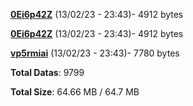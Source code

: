 [**0Ei6p42Z**](/data/0Ei6p42Z.txt) (13/02/23 - 23:43)- 4912 bytes

[**0Ei6p42Z**](/data/0Ei6p42Z.txt) (13/02/23 - 23:43)- 4912 bytes

[**vp5rmiai**](/data/vp5rmiai.txt) (13/02/23 - 23:43)- 7780 bytes

**Total Datas**: 9799

**Total Size**: 64.66 MB / 64.7 MB